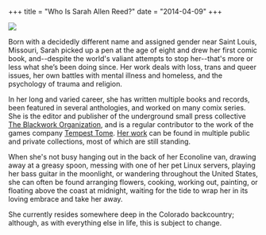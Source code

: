 +++
title = "Who Is Sarah Allen Reed?"
date = "2014-04-09"
+++

<img src="/about.png" class="center img-responsive user-picture"/>

<br/>

Born with a decidedly different name and assigned gender near Saint Louis, Missouri, Sarah picked up a pen at the age of eight and drew her first comic book, and--despite the world's valiant attempts to stop her--that's more or less what she’s been doing since. Her work deals with loss, trans and queer issues, her own battles with mental illness and homeless, and the psychology of trauma and religion.

In her long and varied career, she has written multiple books and records, been featured in several anthologies, and worked on many comix series. She is the editor and publisher of the underground small press collective [The Blackwork Organization](http://blackwork.org), and is a regular contributor to the work of the games company [Tempest Tome](https://www.tempesttomegames.com/). [Her work](https://sarahallenreed.com/catalogue) can be found in multiple public and private collections, most of which are still standing.

When she's not busy hanging out in the back of her Econoline van, drawing away at a greasy spoon, messing with one of her pet Linux servers, playing her bass guitar in the moonlight, or wandering throughout the United States, she can often be found arranging flowers, cooking, working out, painting, or floating above the coast at midnight, waiting for the tide to wrap her in its loving embrace and take her away.

She currently resides somewhere deep in the Colorado backcountry; although, as with everything else in life, this is subject to change.
